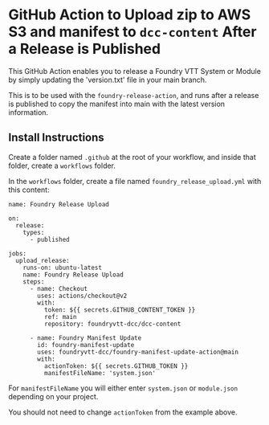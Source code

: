 # GitHub Action to Upload zip to AWS S3 and manifest to `dcc-content` After a Release is Published

This GitHub Action enables you to release a Foundry VTT System or Module by simply updating the 'version.txt' file in your main branch.

This is to be used with the `foundry-release-action`, and runs after a release is published to copy the manifest into main with the latest version information.

## Install Instructions

Create a folder named `.github` at the root of your workflow, and inside that folder, create a `workflows` folder.

In the `workflows` folder, create a file named `foundry_release_upload.yml` with this content:

```
name: Foundry Release Upload

on:
  release:
    types:
      - published

jobs:
  upload_release:
    runs-on: ubuntu-latest
    name: Foundry Release Upload
    steps:
      - name: Checkout
        uses: actions/checkout@v2
        with:
          token: ${{ secrets.GITHUB_CONTENT_TOKEN }}
          ref: main
          repository: foundryvtt-dcc/dcc-content

      - name: Foundry Manifest Update
        id: foundry-manifest-update
        uses: foundryvtt-dcc/foundry-manifest-update-action@main
        with:
          actionToken: ${{ secrets.GITHUB_TOKEN }}
          manifestFileName: 'system.json'
```

For `manifestFileName` you will either enter `system.json` or `module.json` depending on your project.

You should not need to change `actionToken` from the example above.
